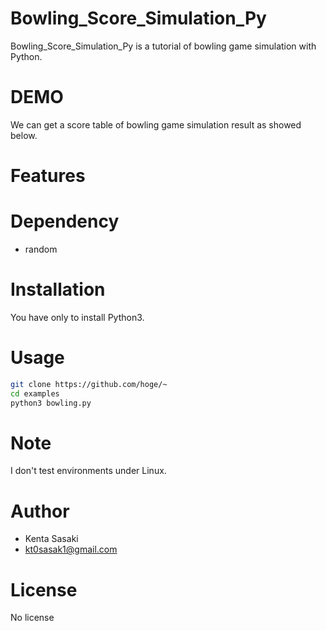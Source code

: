 # Bowling_Score_Simulation_Py

Bowling_Score_Simulation_Py is a tutorial of bowling game simulation with Python.

# DEMO

We can get a score table of bowling game simulation result as showed below.


# Features


#  Dependency

* random

# Installation

You have only to install Python3.

# Usage

```bash
git clone https://github.com/hoge/~
cd examples
python3 bowling.py
```

# Note

I don't test environments under Linux.

# Author

* Kenta Sasaki
* kt0sasak1@gmail.com

# License

No license